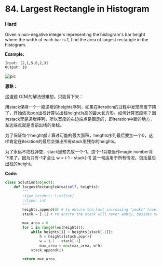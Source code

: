 # 84. Largest Rectangle in Histogram
### Hard

Given n non-negative integers representing the histogram's bar height where the width of each bar is 1, find the area of largest rectangle in the histogram.

**Example:**

```
Input: [2,1,5,6,2,3]
Output: 10
```
![pic](https://assets.leetcode.com/uploads/2018/10/12/histogram_area.png)

**思路：**

这道题 O(N)的解法很难想，只能背下来：

用stack保持一个一直递增的heights序列，如果在iteration的过程中发现高度下降了，开始依次pop出栈计算以出栈height为高的最大长方形。如何计算宽度呢？因为stack里是递增序列，所以宽度的右边端点是固定的，即iteration中断的地方，左边端点就是当前出栈的坐标。

为了保证每个height都计算过可能的最大面积，heights序列最后要加一个0，这样肯定在iteration的最后会弹出所有stack里残存的heights。

为了永远不把栈弹空，stack里预先放一个-1。这个-1只能当作magic number背下来了，因为只有-1才会让 w = i-1 - stack[-1] 这一句适用于所有情况，包括最后出栈的height。 

**Code:**
```python
class Solution(object):
    def largestRectangleArea(self, heights):
        """
        :type heights: List[int]
        :rtype: int
        """
        heights.append(0) # to ensure the last increasing "peaks" have chance to go out of stack 
        stack = [-1] # to ensure the stack will never empty, besides makes the w = i-1 - stack[-1] harmony on edge case of stack almost empty.
        
        max_area = 0
        for i in range(len(heights)):
            while heights[i] < heights[stack[-1]]:
                h = heights[stack.pop()]
                w = i-1 - stack[-1]
                max_area = max(max_area, w*h)
            stack.append(i)
        
        return max_area
```

